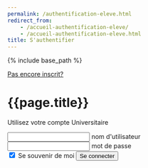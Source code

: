```yaml
---
permalink: /authentification-eleve.html
redirect_from:
    - /accueil-authentification-eleve/
    - /accueil-authentification-eleve.html
title: S'authentifier
---
```


{% include base_path %}

<html lang="fr">
<head>
    <meta charset="UTF-8">
    <meta name="viewport" content="width=device-width, initial-scale=1.0">
    <meta http-equiv="X-UA-Compatible" content="ie=edge">
    <link rel="stylesheet" href="./assets/css/login.css" />
    <title>Document</title>
</head>
<body>
    <div class="box">
    <a href="{{base_path}}/accueil-inscription-eleve.html"><a1>Pas encore inscrit?</a1></a>
      <h1>{{page.title}}</h1>
        <p>Utilisez votre compte Universitaire</p>
            <form onSubmit="onLogin()">
              <div class="inputBox">
                <input type="email" name="email" id="email" required onkeyup="this.setAttribute('value', this.value);"  value="">
                <label>nom d'utilisateur</label>
              </div>
              <div class="inputBox">
                  <input type="text" name="text" id="pwd" required onkeyup="this.setAttribute('value', this.value);" value="">
                  <label>mot de passe</label>
              </div>
                <input type="checkbox" checked="checked" name="souvenir"> Se souvenir de moi
                  <input type="submit" onClick="onLogin()" id="se-connecter" name="se-connecter" value="Se connecter">
                </form>
          </div>
</body>
  <script src="./assets/js/authentification_boutons.js"></script>
  <script>
    function onLogin() {
      var uname = document.getElementById("email").value;
      var pwd = document.getElementById("pwd").value;
      var filter = /^([a-zA-Z0-9_\.\-])+\@(([a-zA-Z0-9\-])+\.)+([a-zA-Z0-9]{2,4})+$/;
      if(uname ==''){
        alert("Un nom est requis.");
      }
      else if(pwd==''){
        	alert("Un mot de passe est requis.");
		  }
      else {
        window.location.replace('{{ base_path }}/page-accueil-valide-eleve.html');
      }
    }
  </script>
</html>